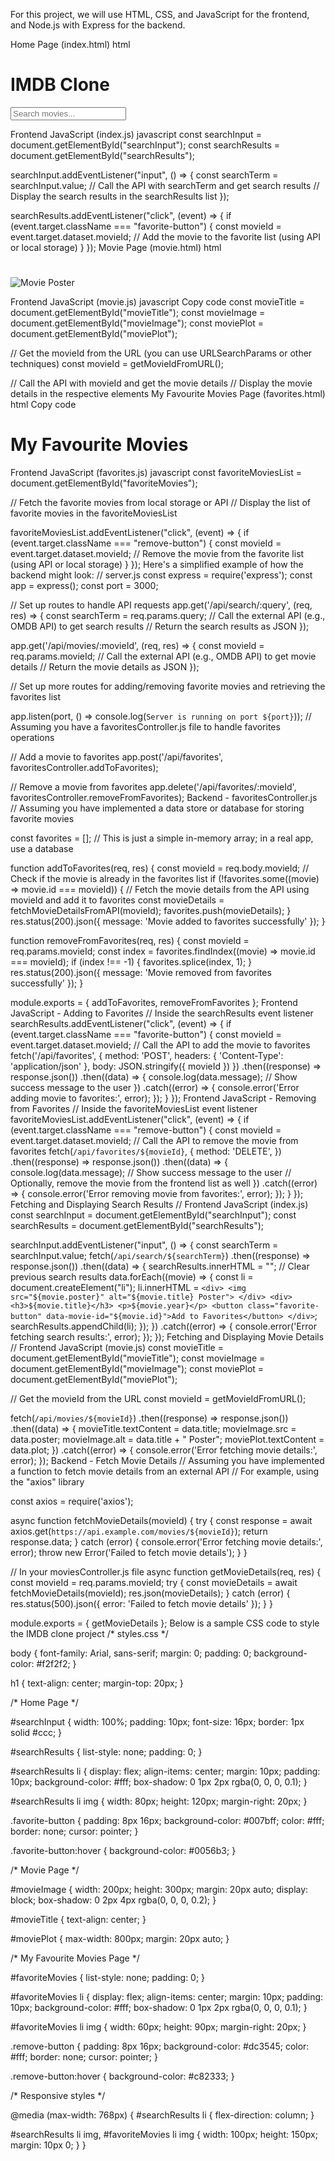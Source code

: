 For this project, we will use HTML, CSS, and JavaScript for the frontend, and Node.js with Express for the backend.

Home Page (index.html)
html
<!DOCTYPE html>
<html>
<head>
    <title>IMDB Clone</title>
</head>
<body>
    <h1>IMDB Clone</h1>
    <input type="text" id="searchInput" placeholder="Search movies...">
    <ul id="searchResults"></ul>
</body>
</html>
Frontend JavaScript (index.js)
javascript
const searchInput = document.getElementById("searchInput");
const searchResults = document.getElementById("searchResults");

searchInput.addEventListener("input", () => {
    const searchTerm = searchInput.value;
    // Call the API with searchTerm and get search results
    // Display the search results in the searchResults list
});

searchResults.addEventListener("click", (event) => {
    if (event.target.className === "favorite-button") {
        const movieId = event.target.dataset.movieId;
        // Add the movie to the favorite list (using API or local storage)
    }
});
Movie Page (movie.html)
html
<!DOCTYPE html>
<html>
<head>
    <title>Movie Details</title>
</head>
<body>
    <h1 id="movieTitle"></h1>
    <img id="movieImage" src="" alt="Movie Poster">
    <p id="moviePlot"></p>
</body>
</html>
Frontend JavaScript (movie.js)
javascript
Copy code
const movieTitle = document.getElementById("movieTitle");
const movieImage = document.getElementById("movieImage");
const moviePlot = document.getElementById("moviePlot");

// Get the movieId from the URL (you can use URLSearchParams or other techniques)
const movieId = getMovieIdFromURL();

// Call the API with movieId and get the movie details
// Display the movie details in the respective elements
My Favourite Movies Page (favorites.html)
html
Copy code
<!DOCTYPE html>
<html>
<head>
    <title>My Favourite Movies</title>
</head>
<body>
    <h1>My Favourite Movies</h1>
    <ul id="favoriteMovies"></ul>
</body>
</html>
Frontend JavaScript (favorites.js)
javascript
const favoriteMoviesList = document.getElementById("favoriteMovies");

// Fetch the favorite movies from local storage or API
// Display the list of favorite movies in the favoriteMoviesList

favoriteMoviesList.addEventListener("click", (event) => {
    if (event.target.className === "remove-button") {
        const movieId = event.target.dataset.movieId;
        // Remove the movie from the favorite list (using API or local storage)
    }
});
Here's a simplified example of how the backend might look:
// server.js
const express = require('express');
const app = express();
const port = 3000;

// Set up routes to handle API requests
app.get('/api/search/:query', (req, res) => {
    const searchTerm = req.params.query;
    // Call the external API (e.g., OMDB API) to get search results
    // Return the search results as JSON
});

app.get('/api/movies/:movieId', (req, res) => {
    const movieId = req.params.movieId;
    // Call the external API (e.g., OMDB API) to get movie details
    // Return the movie details as JSON
});

// Set up more routes for adding/removing favorite movies and retrieving the favorites list

app.listen(port, () => console.log(`Server is running on port ${port}`));
// Assuming you have a favoritesController.js file to handle favorites operations

// Add a movie to favorites
app.post('/api/favorites', favoritesController.addToFavorites);

// Remove a movie from favorites
app.delete('/api/favorites/:movieId', favoritesController.removeFromFavorites);
Backend - favoritesController.js
// Assuming you have implemented a data store or database for storing favorite movies

const favorites = []; // This is just a simple in-memory array; in a real app, use a database

function addToFavorites(req, res) {
    const movieId = req.body.movieId;
    // Check if the movie is already in the favorites list
    if (!favorites.some((movie) => movie.id === movieId)) {
        // Fetch the movie details from the API using movieId and add it to favorites
        const movieDetails = fetchMovieDetailsFromAPI(movieId);
        favorites.push(movieDetails);
    }
    res.status(200).json({ message: 'Movie added to favorites successfully' });
}

function removeFromFavorites(req, res) {
    const movieId = req.params.movieId;
    const index = favorites.findIndex((movie) => movie.id === movieId);
    if (index !== -1) {
        favorites.splice(index, 1);
    }
    res.status(200).json({ message: 'Movie removed from favorites successfully' });
}

module.exports = { addToFavorites, removeFromFavorites };
Frontend JavaScript - Adding to Favorites
// Inside the searchResults event listener
searchResults.addEventListener("click", (event) => {
    if (event.target.className === "favorite-button") {
        const movieId = event.target.dataset.movieId;
        // Call the API to add the movie to favorites
        fetch('/api/favorites', {
            method: 'POST',
            headers: {
                'Content-Type': 'application/json'
            },
            body: JSON.stringify({ movieId })
        })
        .then((response) => response.json())
        .then((data) => {
            console.log(data.message); // Show success message to the user
        })
        .catch((error) => {
            console.error('Error adding movie to favorites:', error);
        });
    }
});
Frontend JavaScript - Removing from Favorites
// Inside the favoriteMoviesList event listener
favoriteMoviesList.addEventListener("click", (event) => {
    if (event.target.className === "remove-button") {
        const movieId = event.target.dataset.movieId;
        // Call the API to remove the movie from favorites
        fetch(`/api/favorites/${movieId}`, {
            method: 'DELETE',
        })
        .then((response) => response.json())
        .then((data) => {
            console.log(data.message); // Show success message to the user
            // Optionally, remove the movie from the frontend list as well
        })
        .catch((error) => {
            console.error('Error removing movie from favorites:', error);
        });
    }
});
Fetching and Displaying Search Results
// Frontend JavaScript (index.js)
const searchInput = document.getElementById("searchInput");
const searchResults = document.getElementById("searchResults");

searchInput.addEventListener("input", () => {
    const searchTerm = searchInput.value;
    fetch(`/api/search/${searchTerm}`)
        .then((response) => response.json())
        .then((data) => {
            searchResults.innerHTML = ""; // Clear previous search results
            data.forEach((movie) => {
                const li = document.createElement("li");
                li.innerHTML = `
                    <div>
                        <img src="${movie.poster}" alt="${movie.title} Poster">
                    </div>
                    <div>
                        <h3>${movie.title}</h3>
                        <p>${movie.year}</p>
                        <button class="favorite-button" data-movie-id="${movie.id}">Add to Favorites</button>
                    </div>
                `;
                searchResults.appendChild(li);
            });
        })
        .catch((error) => {
            console.error('Error fetching search results:', error);
        });
});
Fetching and Displaying Movie Details
// Frontend JavaScript (movie.js)
const movieTitle = document.getElementById("movieTitle");
const movieImage = document.getElementById("movieImage");
const moviePlot = document.getElementById("moviePlot");

// Get the movieId from the URL
const movieId = getMovieIdFromURL();

fetch(`/api/movies/${movieId}`)
    .then((response) => response.json())
    .then((data) => {
        movieTitle.textContent = data.title;
        movieImage.src = data.poster;
        movieImage.alt = data.title + " Poster";
        moviePlot.textContent = data.plot;
    })
    .catch((error) => {
        console.error('Error fetching movie details:', error);
    });
Backend - Fetch Movie Details
// Assuming you have implemented a function to fetch movie details from an external API
// For example, using the "axios" library

const axios = require('axios');

async function fetchMovieDetails(movieId) {
    try {
        const response = await axios.get(`https://api.example.com/movies/${movieId}`);
        return response.data;
    } catch (error) {
        console.error('Error fetching movie details:', error);
        throw new Error('Failed to fetch movie details');
    }
}

// In your moviesController.js file
async function getMovieDetails(req, res) {
    const movieId = req.params.movieId;
    try {
        const movieDetails = await fetchMovieDetails(movieId);
        res.json(movieDetails);
    } catch (error) {
        res.status(500).json({ error: 'Failed to fetch movie details' });
    }
}

module.exports = { getMovieDetails };
Below is a sample CSS code to style the IMDB clone project
/* styles.css */

body {
  font-family: Arial, sans-serif;
  margin: 0;
  padding: 0;
  background-color: #f2f2f2;
}

h1 {
  text-align: center;
  margin-top: 20px;
}

/* Home Page */

#searchInput {
  width: 100%;
  padding: 10px;
  font-size: 16px;
  border: 1px solid #ccc;
}

#searchResults {
  list-style: none;
  padding: 0;
}

#searchResults li {
  display: flex;
  align-items: center;
  margin: 10px;
  padding: 10px;
  background-color: #fff;
  box-shadow: 0 1px 2px rgba(0, 0, 0, 0.1);
}

#searchResults li img {
  width: 80px;
  height: 120px;
  margin-right: 20px;
}

.favorite-button {
  padding: 8px 16px;
  background-color: #007bff;
  color: #fff;
  border: none;
  cursor: pointer;
}

.favorite-button:hover {
  background-color: #0056b3;
}

/* Movie Page */

#movieImage {
  width: 200px;
  height: 300px;
  margin: 20px auto;
  display: block;
  box-shadow: 0 2px 4px rgba(0, 0, 0, 0.2);
}

#movieTitle {
  text-align: center;
}

#moviePlot {
  max-width: 800px;
  margin: 20px auto;
}

/* My Favourite Movies Page */

#favoriteMovies {
  list-style: none;
  padding: 0;
}

#favoriteMovies li {
  display: flex;
  align-items: center;
  margin: 10px;
  padding: 10px;
  background-color: #fff;
  box-shadow: 0 1px 2px rgba(0, 0, 0, 0.1);
}

#favoriteMovies li img {
  width: 60px;
  height: 90px;
  margin-right: 20px;
}

.remove-button {
  padding: 8px 16px;
  background-color: #dc3545;
  color: #fff;
  border: none;
  cursor: pointer;
}

.remove-button:hover {
  background-color: #c82333;
}

/* Responsive styles */

@media (max-width: 768px) {
  #searchResults li {
    flex-direction: column;
  }

  #searchResults li img,
  #favoriteMovies li img {
    width: 100px;
    height: 150px;
    margin: 10px 0;
  }
}
